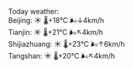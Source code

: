 Today weather:  
Beijing: ☀️   🌡️+18°C 🌬️↓4km/h  
Tianjin: ☀️   🌡️+21°C 🌬️↖4km/h  
Shijiazhuang: ☀️   🌡️+23°C 🌬️↑6km/h  
Tangshan: ☀️   🌡️+20°C 🌬️↖4km/h  
